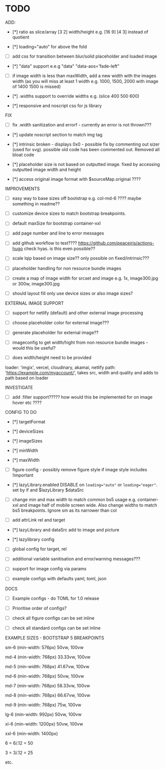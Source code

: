 # TODO

ADD:

- [*] ratio as slice/array [3 2]  width/height  e.g. [16 9] [4 3] instead of quotient

- [*] loading="auto" for above the fold

- [ ] add css for transition between blur/solid placeholder and loaded image

- [*] "data" support e.e.g "data" "data-aos='fade-left"

- [ ] if image width is less than maxWidth, add a new width with the images width (as you will miss at least 1 width e.g. 1000, 1500, 2000 with image of 1400 1500 is missed)

- [*] .widths support to override widths e.g. (slice 400 500 600)

- [*] responsive and noscript css for js library

FIX

- [ ] fix .width sanitization and errorf - currently an error is not thrown???

- [*] update noscript section to match img tag

- [*] intrinsic broken - displays 0x0 - possible fix by commenting out sizer (used for svg). possible old code has been commented out. Removed all bloat code

- [*] placeholder size is not based on outputted image. fixed by accessing outputted image width and height

- [*] access original image format with $sourceMap.original ????

IMPROVEMENTS

- [ ] easy way to base sizes off bootstrap e.g. col-md-6 ???? maybe something in readme??

- [ ] customize device sizes to match bootstrap breakpoints. 

- [ ] default maxSize for bootstrap container-xxl

- [ ] add page number and line to error messages

- [ ] add github workflow to test???? https://github.com/peaceiris/actions-hugo check hyas. is this even possible??

- [ ] scale lqip based on image size?? only possible on fixed/intrinsic???

- [ ] placeholder handling for non resource bundle images

- [ ] create a map of image width for srcset and image e.g. 1x, image300.jpg or 300w, image300.jpg

- [ ] should layout fill only use device sizes or also image sizes?

EXTERNAL IMAGE SUPPORT

- [ ] support for netlify (default) and other external image processing

- [ ] choose placeholder color for external image???

- [ ] generate placeholder for external image??

- [ ] imageconfig to get width/hight from non resource bundle images - would this be useful?  

- [ ] does width/height need to be provided

loader: 'imgix',  vercel, cloudinary, akamai, netlify
path: 'https://example.com/myaccount/',
takes src, width and quality and adds to path based on loader

INVESTIGATE

- [ ] add .filter support????? how would this be implemented for on image hover etc ????

CONFIG TO DO

- [*] targetFormat

- [*] deviceSizes

- [*] imageSizes

- [*] minWidth

- [*] maxWidth

- [ ] figure config - possibly remove figure style if image style includes !important

- [*] lazyLibrary.enabled  DISABLE on `loading="auto"` or `loading="eager"`. set by if and $lazyLibrary $dataSrc

- [ ] change min and max width to match common bs5 usage e.g. container-xxl and image half of mobile screen wide. Also change widths to match bs5 breakpoints. Ignore sm as its narrower than col 

- [ ] add attrLink rel and target

- [*] lazyLibrary and dataSrc add to image and picture

- [*] lazylibrary config

- [ ] global config for target, rel

- [ ] additional variable sanitisation and error/warning messages???

- [ ] support for image config via params

- [ ] example configs with defaults yaml, toml, json

DOCS

- [ ] Example configs - do TOML for 1.0 release
- [ ] Prioritise order of configs?

- [ ] check all figure configs can be set inline
- [ ] check all standard configs can be set inline

EXAMPLE SIZES - BOOTSTRAP 5 BREAKPOINTS

sm-6
(min-width: 576px) 50vw, 100vw

md-4
(min-width: 768px) 33.33vw, 100vw

md-5
(min-width: 768px) 41.67vw, 100vw

md-6
(min-width: 768px) 50vw, 100vw

md-7
(min-width: 768px) 58.33vw, 100vw

md-8
(min-width: 768px) 66.67vw, 100vw

md-9
(min-width: 768px) 75w, 100vw

lg-6
(min-width: 992px) 50vw, 100vw

xl-6
(min-width: 1200px) 50vw, 100vw

xxl-6
(min-width: 1400px)

6 = 6/.12 = 50

3 = 3/.12 = 25

etc.
